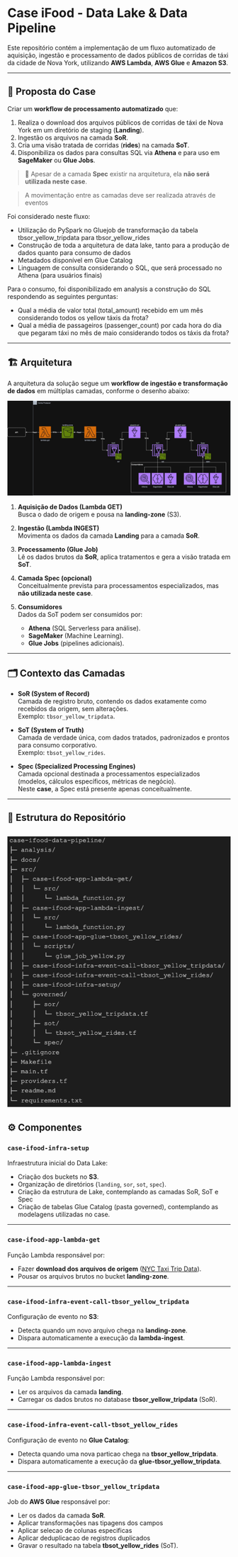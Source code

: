 # Case iFood - Data Lake & Data Pipeline

Este repositório contém a implementação de um fluxo automatizado de aquisição, ingestão e processamento de dados públicos de corridas de táxi da cidade de Nova York, utilizando **AWS Lambda**, **AWS Glue** e **Amazon S3**.  

---

## 🎯 Proposta do Case

Criar um **workflow de processamento automatizado** que:

1. Realiza o download dos arquivos públicos de corridas de táxi de Nova York em um diretório de staging (**Landing**).  
2. Ingestão os arquivos na camada **SoR**.  
3. Cria uma visão tratada de corridas (**rides**) na camada **SoT**.  
4. Disponibiliza os dados para consultas SQL via **Athena** e para uso em **SageMaker** ou **Glue Jobs**.

> 🔎 Apesar de a camada **Spec** existir na arquitetura, ela **não será utilizada neste case**.

> A movimentação entre as camadas deve ser realizada através de eventos

Foi considerado neste fluxo:
- Utilização do PySpark no Gluejob de transformação da tabela tbsor_yellow_tripdata para tbsor_yellow_rides
- Construção de toda a arquitetura de data lake, tanto para a produção de dados quanto para consumo de dados
- Metadados disponível em Glue Catalog
- Linguagem de consulta considerando o SQL, que será processado no Athena (para usuários finais)

Para o consumo, foi disponibilizado em analysis a construção do SQL respondendo as seguintes perguntas:
- Qual a média de valor total (total\_amount) recebido em um mês considerando todos os yellow táxis da frota?
- Qual a média de passageiros (passenger\_count) por cada hora do dia que pegaram táxi no mês de maio considerando todos os táxis da frota?
---

## 🏗️ Arquitetura

A arquitetura da solução segue um **workflow de ingestão e transformação de dados** em múltiplas camadas, conforme o desenho abaixo:

![Arquitetura](docs/arquitetura.jpg)

1. **Aquisição de Dados (Lambda GET)**  
   Busca o dado de origem e pousa na **landing-zone** (S3).

2. **Ingestão (Lambda INGEST)**  
   Movimenta os dados da camada **Landing** para a camada **SoR**.

3. **Processamento (Glue Job)**  
   Lê os dados brutos da **SoR**, aplica tratamentos e gera a visão tratada em **SoT**.

4. **Camada Spec (opcional)**  
   Conceitualmente prevista para processamentos especializados, mas **não utilizada neste case**.

5. **Consumidores**  
   Dados da SoT podem ser consumidos por:
   - **Athena** (SQL Serverless para análise).
   - **SageMaker** (Machine Learning).
   - **Glue Jobs** (pipelines adicionais).

---

## 🗂️ Contexto das Camadas

- **SoR (System of Record)**  
  Camada de registro bruto, contendo os dados exatamente como recebidos da origem, sem alterações.  
  Exemplo: `tbsor_yellow_tripdata`.

- **SoT (System of Truth)**  
  Camada de verdade única, com dados tratados, padronizados e prontos para consumo corporativo.  
  Exemplo: `tbsot_yellow_rides`.

- **Spec (Specialized Processing Engines)**  
  Camada opcional destinada a processamentos especializados (modelos, cálculos específicos, métricas de negócio).  
  Neste **case**, a Spec está presente apenas conceitualmente.


---

## 📌 Estrutura do Repositório
![alt text](docs/paths.png)
---

## ⚙️ Componentes

### `case-ifood-infra-setup`
Infraestrutura inicial do Data Lake:
- Criação dos buckets no **S3**.
- Organização de diretórios (`landing`, `sor`, `sot`, `spec`).
- Criação da estrutura de Lake, contemplando as camadas SoR, SoT e Spec
- Criação de tabelas Glue Catalog (pasta governed), contemplando as modelagens utilizadas no case.

---

### `case-ifood-app-lambda-get`
Função Lambda responsável por:
- Fazer **download dos arquivos de origem** ([NYC Taxi Trip Data](https://www.nyc.gov/site/tlc/about/tlc-trip-record-data.page)).
- Pousar os arquivos brutos no bucket **landing-zone**.

---

### `case-ifood-infra-event-call-tbsor_yellow_tripdata`
Configuração de evento no **S3**:
- Detecta quando um novo arquivo chega na **landing-zone**.
- Dispara automaticamente a execução da **lambda-ingest**.

---

### `case-ifood-app-lambda-ingest`
Função Lambda responsável por:
- Ler os arquivos da camada **landing**.
- Carregar os dados brutos no database **tbsor_yellow_tripdata** (SoR).
---

### `case-ifood-infra-event-call-tbsot_yellow_rides`
Configuração de evento no **Glue Catalog**:
- Detecta quando uma nova particao chega na **tbsor_yellow_tripdata**.
- Dispara automaticamente a execução da **glue-tbsor_yellow_tripdata**.

---

### `case-ifood-app-glue-tbsor_yellow_tripdata`
Job do **AWS Glue** responsável por:
- Ler os dados da camada **SoR**.
- Aplicar transformações nas tipagens dos campos
- Aplicar selecao de colunas especificas
- Aplicar deduplicacao de registros duplicados
- Gravar o resultado na tabela **tbsot_yellow_rides** (SoT).
